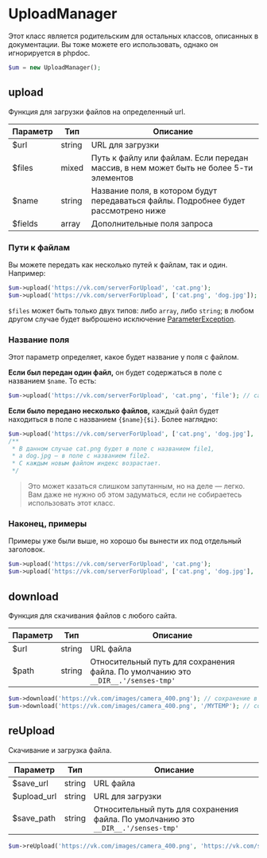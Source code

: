 # UploadManager
Этот класс является родительским для остальных классов, описанных в документации. Вы тоже можете его использовать, однако он игнорируется в phpdoc.

```php
$um = new UploadManager();
```

## upload
Функция для загрузки файлов на определенный url.

| Параметр | Тип    | Описание                                                                               |
|----------|--------|----------------------------------------------------------------------------------------|
| $url     | string | URL для загрузки                                                                       |
| $files   | mixed  | Путь к файлу или файлам. Если передан массив, в нем может быть не более 5-ти элементов |
| $name    | string | Название поля, в котором будут передаваться файлы. Подробнее будет рассмотрено ниже    |
| $fields  | array  | Дополнительные поля запроса                                                            |

### Пути к файлам
Вы можете передать как несколько путей к файлам, так и один. Например:

```php
$um->upload('https://vk.com/serverForUpload', 'cat.png');
$um->upload('https://vk.com/serverForUpload', ['cat.png', 'dog.jpg']);
```

`$files` может быть только двух типов: либо `array`, либо `string`; в любом другом случае будет выброшено исключение [ParameterException](../modules/exceptions.md#param).

### Название поля
Этот параметр определяет, какое будет название у поля с файлом.

**Если был передан один файл,** он будет содержаться в поле с названием `$name`. То есть:

```php
$um->upload('https://vk.com/serverForUpload', 'cat.png', 'file'); // cat.png будет в поле file
```

**Если было передано несколько файлов,** каждый файл будет находиться в поле с названием `{$name}{$i}`. Более наглядно:

```php
$um->upload('https://vk.com/serverForUpload', ['cat.png', 'dog.jpg'], 'file');
/**
 * В данном случае cat.png будет в поле с названием file1,
 * а dog.jpg — в поле с названием file2.
 * С каждым новым файлом индекс возрастает.
 */
```

> Это может казаться слишком запутанным, но на деле — легко. Вам даже не нужно об этом задуматься, если не собираетесь использовать этот класс.

### Наконец, примеры
Примеры уже были выше, но хорошо бы вынести их под отдельный заголовок.

```php
$um->upload('https://vk.com/serverForUpload', 'cat.png');
$um->upload('https://vk.com/serverForUpload', ['cat.png', 'dog.jpg'], 'photo', ['crop_width' => 100]);
```

## download
Функция для скачивания файлов с любого сайта.

| Параметр | Тип    | Описание                                                                          |
|----------|--------|-----------------------------------------------------------------------------------|
| $url     | string | URL файла                                                                         |
| $path    | string | Относительный путь для сохранения файла. По умолчанию это `__DIR__.'/senses-tmp'` |

```php
$um->download('https://vk.com/images/camera_400.png'); // сохранение в __DIR__.'/senses-tmp'
$um->download('https://vk.com/images/camera_400.png', '/MYTEMP'); // сохранение в __DIR__.'/MYTEMP'
```

## reUpload
Скачивание и загрузка файла.

| Параметр    | Тип    | Описание                                                                          |
|-------------|--------|-----------------------------------------------------------------------------------|
| $save_url   | string | URL файла                                                                         |
| $upload_url | string | URL для загрузки                                                                  |
| $save_path  | string | Относительный путь для сохранения файла. По умолчанию это `__DIR__.'/senses-tmp'` |

```php
$um->reUpload('https://vk.com/images/camera_400.png', 'https://vk.com/serverForUpload');
```